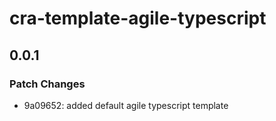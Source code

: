 # cra-template-agile-typescript

## 0.0.1
### Patch Changes

- 9a09652: added default agile typescript template

